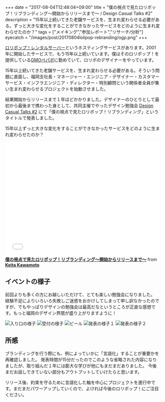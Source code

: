 +++
date = "2017-08-04T12:48:04+09:00"
title = "僕の視点で見たロリポップ！リブランディング〜開始からリリースまで〜 / Design Casual Talks #2"
description = "15年以上続いてきた老舗サービスを、生まれ変わらせる必要がある。ずっと大きな変化をすることができなかったサービスをどのように生まれ変わらせたのか？"
tags = ["メイキング","参加レポート","リサーチ/分析"]
eyecatch = "/images/post/20170804lolipop-rebranding/ogp.png"
+++

[ロリポップ！レンタルサーバー](https://lolipop.jp/)というホスティングサービスがあります。2001年に開始したサービスで、もう15年以上続いています。僕はそのロリポップ！を提供している[GMOペパボ](https://pepabo.com/)に勤めていて、ロリポのデザイナーをやっています。

15年以上続いてきた老舗サービスを、生まれ変わらせる必要がある。そういう問題に直面し、福岡支社長・マネージャー・エンジニア・デザイナー・カスタマーサービス・インフラエンジニア・ディレクター・特別顧問という関係者全員が集い生まれ変わらせるプロジェクトを始動させました。

結果開始からリリースまで１年ほどかかりました。デザイナーのひとりとして最初から最後まで携わった身として、共同主催でやったデザイン勉強会 [Design Casual Talks #2](https://dct.connpass.com/event/62061/) にて「僕の視点で見たロリポップ！リブランディング」というタイトルで発表しました。

15年以上ずっと大きな変化をすることができなかったサービスをどのように生まれ変わらせたのか？

<iframe src="//www.slideshare.net/slideshow/embed_code/key/dc3SsLViR6EpaY" width="595" height="371" frameborder="0" marginwidth="0" marginheight="0" scrolling="no" style="max-width: 100%;" allowfullscreen> </iframe> <strong> <a href="//www.slideshare.net/keitakawamoto/key-78552405" title="僕の視点で見たロリポップ！リブランディング〜開始からリリースまで〜" target="_blank">僕の視点で見たロリポップ！リブランディング〜開始からリリースまで〜</a> </strong> from <strong><a target="_blank" href="https://www.slideshare.net/keitakawamoto">Keita Kawamoto</a></strong>

## イベントの様子

前回よりも多くの方にお越しいただけて、とても楽しい勉強会になりました。
経験不足によりいろいろ失敗しご迷惑をおかけしてしまって申し訳なかったのですが、でもやっぱりデザインの勉強会は最高だなというところが正直な感想です。もっと福岡のデザイン界隈が盛り上がりますように！

![入り口の様子](/images/post/20170804lolipop-rebranding/20170804lolipop-rebranding_1.png)
![受付の様子](/images/post/20170804lolipop-rebranding/20170804lolipop-rebranding_2.png)
![ビール](/images/post/20170804lolipop-rebranding/20170804lolipop-rebranding_3.png)
![発表の様子１](/images/post/20170804lolipop-rebranding/20170804lolipop-rebranding_4.png)
![発表の様子２](/images/post/20170804lolipop-rebranding/20170804lolipop-rebranding_5.png)

## 所感

ブランディングを行う際にも、例によっていかに「言語化」することが重要かを再確認しました。
発表時間が15分だったのでこのような省略された内容になりましたが、取り組んだ１年には膨大な学びが他にもまだまだありました。
今後まだお話しできていない部分もアウトプットしていけたらと思います。

リリース後、約束を守るために言語化した軸を中心にプロジェクトを進行中です。まだまだパワーアップしていくので、よければ今後のロリポップ！にご注目ください。
